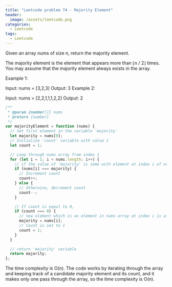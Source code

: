 ```yaml
---
title: "Leetcode problem 74 - Majority Element"
header:
  image: /assets/leetcode.png
categories:
  - Leetcode
tags:
  - Leetcode
---
```


Given an array nums of size n, return the majority element.

The majority element is the element that appears more than ⌊n / 2⌋ times. You may assume that the majority element always exists in the array.

Example 1:

Input: nums = [3,2,3]
Output: 3
Example 2:

Input: nums = [2,2,1,1,1,2,2]
Output: 2

```js
/**
 * @param {number[]} nums
 * @return {number}
 */
var majorityElement = function (nums) {
  // Set first element in the variable 'majority'
  let majority = nums[0];
  // Initialize 'count' variable with value 1
  let count = 1;

  // Loop through nums array from index 1
  for (let i = 1; i < nums.length; i++) {
    // if the value of 'majority' is same with element at index i of nums array,
    if (nums[i] === majority) {
      // Increment count
      count++;
    } else {
      // Otherwise, decrement count
      count--;
    }

    // If count is eqaul to 0,
    if (count === 0) {
      // new element which is an element in nums array at index i is assigned in the 'majority' variable
      majority = nums[i];
      // Count is set to 1
      count = 1;
    }
  }

  // return 'majority' variable
  return majority;
};
```

The time complexity is O(n). The code works by iterating through the array and keeping track of a candidate majority element and its count, and it makes only one pass through the array, so the time complexity is O(n).
